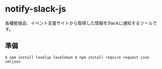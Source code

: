 # notify-slack-js
各種勉強会、イベント支援サイトから取得した情報をSlackに通知するツールです。

## 準備

`
$ npm install levelup leveldown
$ npm install require request-json xmljson
`
